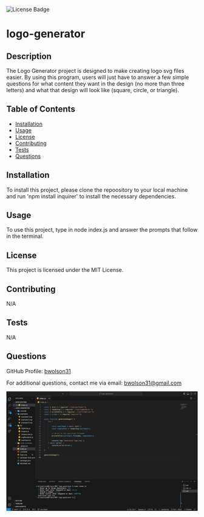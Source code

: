 ![License Badge](https://img.shields.io/badge/license-MIT%20License-blue)

# logo-generator

## Description 
 The Logo Generator project is designed to make creating logo svg files easier. By using this program, users will just have to answer a few simple questions for what content they want in the design (no more than three letters) and what that design will look like (square, circle, or triangle).
 

## Table of Contents 
- [Installation](#Installation)
- [Usage](#Usage)
- [License](#License)
- [Contributing](#Contributing)
- [Tests](#Tests)
- [Questions](#Questions)


## Installation 
To install this project, please clone the repoository to your local machine and run 'npm install inquirer' to install the necessary dependencies. 

## Usage
To use this project, type in node index.js and answer the prompts that follow in the terminal. 

## License 
This project is licensed under the MIT License.



## Contributing 
N/A

## Tests
N/A

## Questions
GitHub Profile: [bwolson31](https://github.com/bwolson31)

For additional questions, contact me via email: bwolson31@gmail.com


![logo generator image](logogeneratorimage.png)